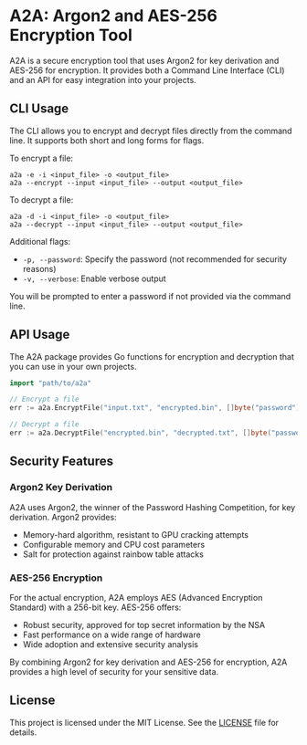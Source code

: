 # A2A: Argon2 and AES-256 Encryption Tool

A2A is a secure encryption tool that uses Argon2 for key derivation and AES-256 for encryption. It provides both a Command Line Interface (CLI) and an API for easy integration into your projects.

## CLI Usage

The CLI allows you to encrypt and decrypt files directly from the command line. It supports both short and long forms for flags.

To encrypt a file:
```
a2a -e -i <input_file> -o <output_file>
a2a --encrypt --input <input_file> --output <output_file>
```

To decrypt a file:
```
a2a -d -i <input_file> -o <output_file>
a2a --decrypt --input <input_file> --output <output_file>
```

Additional flags:
- `-p, --password`: Specify the password (not recommended for security reasons)
- `-v, --verbose`: Enable verbose output

You will be prompted to enter a password if not provided via the command line.

## API Usage

The A2A package provides Go functions for encryption and decryption that you can use in your own projects.

```go
import "path/to/a2a"

// Encrypt a file
err := a2a.EncryptFile("input.txt", "encrypted.bin", []byte("password"))

// Decrypt a file
err := a2a.DecryptFile("encrypted.bin", "decrypted.txt", []byte("password"))
```

## Security Features

### Argon2 Key Derivation

A2A uses Argon2, the winner of the Password Hashing Competition, for key derivation. Argon2 provides:

- Memory-hard algorithm, resistant to GPU cracking attempts
- Configurable memory and CPU cost parameters
- Salt for protection against rainbow table attacks

### AES-256 Encryption

For the actual encryption, A2A employs AES (Advanced Encryption Standard) with a 256-bit key. AES-256 offers:

- Robust security, approved for top secret information by the NSA
- Fast performance on a wide range of hardware
- Wide adoption and extensive security analysis

By combining Argon2 for key derivation and AES-256 for encryption, A2A provides a high level of security for your sensitive data.

## License

This project is licensed under the MIT License. See the [LICENSE](LICENSE) file for details.
